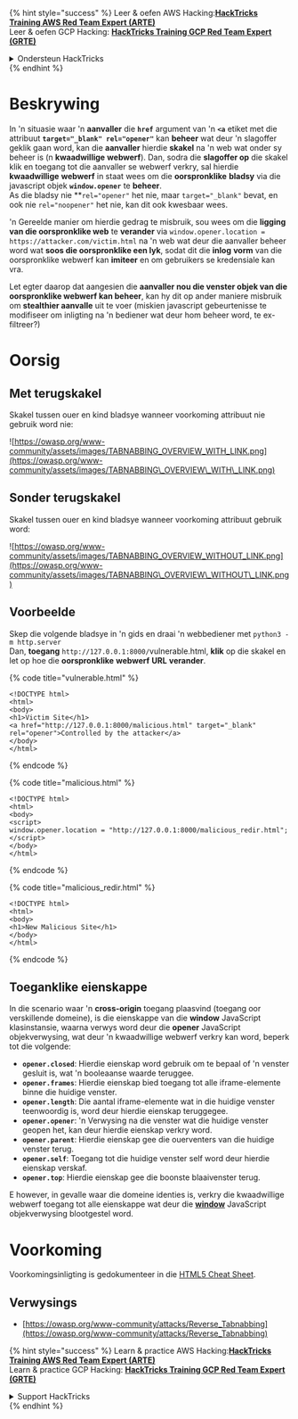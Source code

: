 {% hint style="success" %}
Leer & oefen AWS Hacking:<img src="/.gitbook/assets/arte.png" alt="" data-size="line">[**HackTricks Training AWS Red Team Expert (ARTE)**](https://training.hacktricks.xyz/courses/arte)<img src="/.gitbook/assets/arte.png" alt="" data-size="line">\
Leer & oefen GCP Hacking: <img src="/.gitbook/assets/grte.png" alt="" data-size="line">[**HackTricks Training GCP Red Team Expert (GRTE)**<img src="/.gitbook/assets/grte.png" alt="" data-size="line">](https://training.hacktricks.xyz/courses/grte)

<details>

<summary>Ondersteun HackTricks</summary>

* Kyk na die [**subskripsie planne**](https://github.com/sponsors/carlospolop)!
* **Sluit aan by die** 💬 [**Discord groep**](https://discord.gg/hRep4RUj7f) of die [**telegram groep**](https://t.me/peass) of **volg** ons op **Twitter** 🐦 [**@hacktricks\_live**](https://twitter.com/hacktricks\_live)**.**
* **Deel hacking truuks deur PRs in te dien na die** [**HackTricks**](https://github.com/carlospolop/hacktricks) en [**HackTricks Cloud**](https://github.com/carlospolop/hacktricks-cloud) github repos.

</details>
{% endhint %}


# Beskrywing

In 'n situasie waar 'n **aanvaller** die **`href`** argument van 'n **`<a`** etiket met die attribuut **`target="_blank" rel="opener"`** kan **beheer** wat deur 'n slagoffer geklik gaan word, kan die **aanvaller** hierdie **skakel** na 'n web wat onder sy beheer is (n **kwaadwillige** **webwerf**). Dan, sodra die **slagoffer op** die skakel klik en toegang tot die aanvaller se webwerf verkry, sal hierdie **kwaadwillige** **webwerf** in staat wees om die **oorspronklike** **bladsy** via die javascript objek **`window.opener`** te **beheer**.\
As die bladsy nie **`rel="opener"` het nie, maar `target="_blank"` bevat, en ook nie `rel="noopener"` het nie, kan dit ook kwesbaar wees.

'n Gereelde manier om hierdie gedrag te misbruik, sou wees om die **ligging van die oorspronklike web** te **verander** via `window.opener.location = https://attacker.com/victim.html` na 'n web wat deur die aanvaller beheer word wat **soos die oorspronklike een lyk**, sodat dit die **inlog** **vorm** van die oorspronklike webwerf kan **imiteer** en om gebruikers se kredensiale kan vra.

Let egter daarop dat aangesien die **aanvaller nou die venster objek van die oorspronklike webwerf kan beheer**, kan hy dit op ander maniere misbruik om **stealthier aanvalle** uit te voer (miskien javascript gebeurtenisse te modifiseer om inligting na 'n bediener wat deur hom beheer word, te ex-filtreer?)

# Oorsig

## Met terugskakel

Skakel tussen ouer en kind bladsye wanneer voorkoming attribuut nie gebruik word nie:

![https://owasp.org/www-community/assets/images/TABNABBING_OVERVIEW_WITH_LINK.png](https://owasp.org/www-community/assets/images/TABNABBING\_OVERVIEW\_WITH\_LINK.png)

## Sonder terugskakel

Skakel tussen ouer en kind bladsye wanneer voorkoming attribuut gebruik word:

![https://owasp.org/www-community/assets/images/TABNABBING_OVERVIEW_WITHOUT_LINK.png](https://owasp.org/www-community/assets/images/TABNABBING\_OVERVIEW\_WITHOUT\_LINK.png)

## Voorbeelde <a href="#examples" id="examples"></a>

Skep die volgende bladsye in 'n gids en draai 'n webbediener met `python3 -m http.server`\
Dan, **toegang** `http://127.0.0.1:8000/`vulnerable.html, **klik** op die skakel en let op hoe die **oorspronklike** **webwerf** **URL** **verander**.

{% code title="vulnerable.html" %}
```markup
<!DOCTYPE html>
<html>
<body>
<h1>Victim Site</h1>
<a href="http://127.0.0.1:8000/malicious.html" target="_blank" rel="opener">Controlled by the attacker</a>
</body>
</html>
```
{% endcode %}

{% code title="malicious.html" %}
```markup
<!DOCTYPE html>
<html>
<body>
<script>
window.opener.location = "http://127.0.0.1:8000/malicious_redir.html";
</script>
</body>
</html>
```
{% endcode %}

{% code title="malicious_redir.html" %}
```markup
<!DOCTYPE html>
<html>
<body>
<h1>New Malicious Site</h1>
</body>
</html>
```
{% endcode %}

## Toeganklike eienskappe <a href="#accessible-properties" id="accessible-properties"></a>

In die scenario waar 'n **cross-origin** toegang plaasvind (toegang oor verskillende domeine), is die eienskappe van die **window** JavaScript klasinstansie, waarna verwys word deur die **opener** JavaScript objekverwysing, wat deur 'n kwaadwillige webwerf verkry kan word, beperk tot die volgende:

- **`opener.closed`**: Hierdie eienskap word gebruik om te bepaal of 'n venster gesluit is, wat 'n booleaanse waarde teruggee.
- **`opener.frames`**: Hierdie eienskap bied toegang tot alle iframe-elemente binne die huidige venster.
- **`opener.length`**: Die aantal iframe-elemente wat in die huidige venster teenwoordig is, word deur hierdie eienskap teruggegee.
- **`opener.opener`**: 'n Verwysing na die venster wat die huidige venster geopen het, kan deur hierdie eienskap verkry word.
- **`opener.parent`**: Hierdie eienskap gee die ouerventers van die huidige venster terug.
- **`opener.self`**: Toegang tot die huidige venster self word deur hierdie eienskap verskaf.
- **`opener.top`**: Hierdie eienskap gee die boonste blaaivenster terug.

E however, in gevalle waar die domeine identies is, verkry die kwaadwillige webwerf toegang tot alle eienskappe wat deur die [**window**](https://developer.mozilla.org/en-US/docs/Web/API/Window) JavaScript objekverwysing blootgestel word.

# Voorkoming

Voorkomingsinligting is gedokumenteer in die [HTML5 Cheat Sheet](https://cheatsheetseries.owasp.org/cheatsheets/HTML5\_Security\_Cheat\_Sheet.html#tabnabbing).

## Verwysings

* [https://owasp.org/www-community/attacks/Reverse_Tabnabbing](https://owasp.org/www-community/attacks/Reverse_Tabnabbing)

{% hint style="success" %}
Learn & practice AWS Hacking:<img src="/.gitbook/assets/arte.png" alt="" data-size="line">[**HackTricks Training AWS Red Team Expert (ARTE)**](https://training.hacktricks.xyz/courses/arte)<img src="/.gitbook/assets/arte.png" alt="" data-size="line">\
Learn & practice GCP Hacking: <img src="/.gitbook/assets/grte.png" alt="" data-size="line">[**HackTricks Training GCP Red Team Expert (GRTE)**<img src="/.gitbook/assets/grte.png" alt="" data-size="line">](https://training.hacktricks.xyz/courses/grte)

<details>

<summary>Support HackTricks</summary>

* Check the [**subscription plans**](https://github.com/sponsors/carlospolop)!
* **Join the** 💬 [**Discord group**](https://discord.gg/hRep4RUj7f) or the [**telegram group**](https://t.me/peass) or **follow** us on **Twitter** 🐦 [**@hacktricks\_live**](https://twitter.com/hacktricks\_live)**.**
* **Share hacking tricks by submitting PRs to the** [**HackTricks**](https://github.com/carlospolop/hacktricks) and [**HackTricks Cloud**](https://github.com/carlospolop/hacktricks-cloud) github repos.

</details>
{% endhint %}
